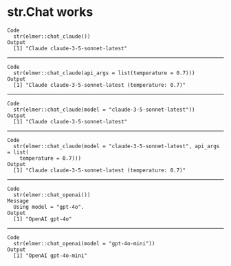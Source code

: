 # str.Chat works

    Code
      str(elmer::chat_claude())
    Output
      [1] "Claude claude-3-5-sonnet-latest"

---

    Code
      str(elmer::chat_claude(api_args = list(temperature = 0.7)))
    Output
      [1] "Claude claude-3-5-sonnet-latest (temperature: 0.7)"

---

    Code
      str(elmer::chat_claude(model = "claude-3-5-sonnet-latest"))
    Output
      [1] "Claude claude-3-5-sonnet-latest"

---

    Code
      str(elmer::chat_claude(model = "claude-3-5-sonnet-latest", api_args = list(
        temperature = 0.7)))
    Output
      [1] "Claude claude-3-5-sonnet-latest (temperature: 0.7)"

---

    Code
      str(elmer::chat_openai())
    Message
      Using model = "gpt-4o".
    Output
      [1] "OpenAI gpt-4o"

---

    Code
      str(elmer::chat_openai(model = "gpt-4o-mini"))
    Output
      [1] "OpenAI gpt-4o-mini"

